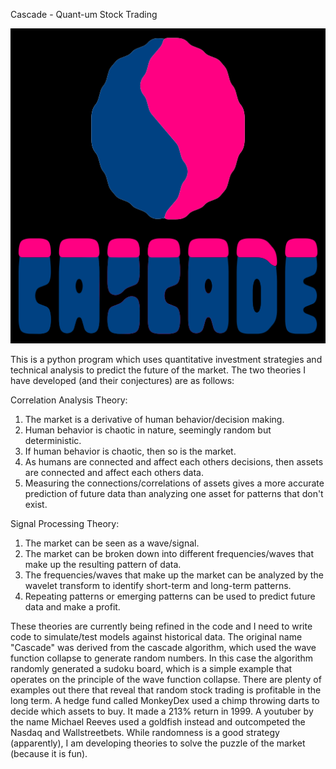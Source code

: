 Cascade - Quant-um Stock Trading

![Cascade Logo](https://github.com/highboi/cascade/blob/master/cascade_logo.png)

This is a python program which uses quantitative investment strategies
and technical analysis to predict the future of the market. The two
theories I have developed (and their conjectures) are as follows:

Correlation Analysis Theory:
1. The market is a derivative of human behavior/decision making.
2. Human behavior is chaotic in nature, seemingly random but deterministic.
3. If human behavior is chaotic, then so is the market.
4. As humans are connected and affect each others decisions, then assets are connected and affect each others data.
5. Measuring the connections/correlations of assets gives a more accurate prediction of future data than analyzing one asset for patterns that don't exist.

Signal Processing Theory:
1. The market can be seen as a wave/signal.
2. The market can be broken down into different frequencies/waves that make up the resulting pattern of data.
3. The frequencies/waves that make up the market can be analyzed by the wavelet transform to identify short-term and long-term patterns.
4. Repeating patterns or emerging patterns can be used to predict future data and make a profit.

These theories are currently being refined in the code and I need to
write code to simulate/test models against historical data. The original
name "Cascade" was derived from the cascade algorithm, which used the
wave function collapse to generate random numbers. In this case the
algorithm randomly generated a sudoku board, which is a simple example
that operates on the principle of the wave function collapse. There
are plenty of examples out there that reveal that random stock trading
is profitable in the long term. A hedge fund called MonkeyDex used
a chimp throwing darts to decide which assets to buy. It made a 213%
return in 1999. A youtuber by the name Michael Reeves used a goldfish
instead and outcompeted the Nasdaq and Wallstreetbets. While randomness
is a good strategy (apparently), I am developing theories to solve the
puzzle of the market (because it is fun).
